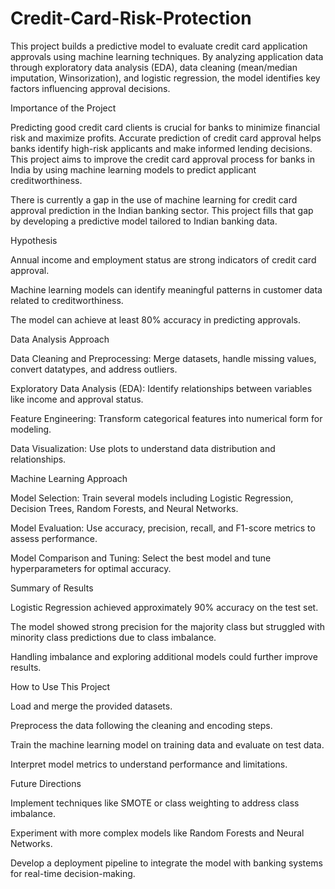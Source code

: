 # Credit-Card-Risk-Protection
This project builds a predictive model to evaluate credit card application approvals using machine learning techniques. By analyzing application data through exploratory data analysis (EDA), data cleaning (mean/median imputation, Winsorization), and logistic regression, the model identifies key factors influencing approval decisions.

Importance of the Project

Predicting good credit card clients is crucial for banks to minimize financial risk and maximize profits. Accurate prediction of credit card approval helps banks identify high-risk applicants and make informed lending decisions. This project aims to improve the credit card approval process for banks in India by using machine learning models to predict applicant creditworthiness.

There is currently a gap in the use of machine learning for credit card approval prediction in the Indian banking sector. This project fills that gap by developing a predictive model tailored to Indian banking data.

Hypothesis

Annual income and employment status are strong indicators of credit card approval.

Machine learning models can identify meaningful patterns in customer data related to creditworthiness.

The model can achieve at least 80% accuracy in predicting approvals.

Data Analysis Approach

Data Cleaning and Preprocessing: Merge datasets, handle missing values, convert datatypes, and address outliers.

Exploratory Data Analysis (EDA): Identify relationships between variables like income and approval status.

Feature Engineering: Transform categorical features into numerical form for modeling.

Data Visualization: Use plots to understand data distribution and relationships.

Machine Learning Approach

Model Selection: Train several models including Logistic Regression, Decision Trees, Random Forests, and Neural Networks.

Model Evaluation: Use accuracy, precision, recall, and F1-score metrics to assess performance.

Model Comparison and Tuning: Select the best model and tune hyperparameters for optimal accuracy.

Summary of Results

Logistic Regression achieved approximately 90% accuracy on the test set.

The model showed strong precision for the majority class but struggled with minority class predictions due to class imbalance.

Handling imbalance and exploring additional models could further improve results.

How to Use This Project

Load and merge the provided datasets.

Preprocess the data following the cleaning and encoding steps.

Train the machine learning model on training data and evaluate on test data.

Interpret model metrics to understand performance and limitations.

Future Directions

Implement techniques like SMOTE or class weighting to address class imbalance.

Experiment with more complex models like Random Forests and Neural Networks.

Develop a deployment pipeline to integrate the model with banking systems for real-time decision-making.

